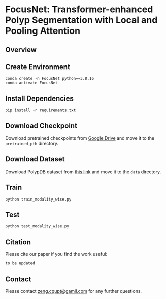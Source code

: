 # FocusNet: Transformer-enhanced Polyp Segmentation with Local and Pooling Attention

## Overview

## Create Environment
```
conda create -n FocusNet python==3.8.16
conda activate FocusNet
```

## Install Dependencies
```    
pip install -r requirements.txt
```

## Download Checkpoint 
Download pretrained checkpoints from [Google Drive](https://drive.google.com/file/d/18n1UdWEL31XN20hJDBqP0M5ccU4InnQT/view?usp=drive_link) and move it to the `pretrained_pth` directory.

## Download Dataset
Download PolypDB dataset from [this link](https://osf.io/pr7ms/files/osfstorage) and move it to the `data` directory.

## Train
```
python train_modality_wise.py 
```

## Test
```
python test_modality_wise.py 
```


## Citation
Please cite our paper if you find the work useful:
```
to be updated
```

## Contact

Please contact zeng.cqupt@gamil.com for any further questions.